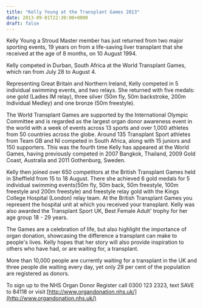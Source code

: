 ```yaml
---
title: "Kelly Young at the Transplant Games 2013"
date: 2013-09-01T22:30:00+0000
draft: false
---
```

Kelly Young a Stroud Master member has just returned from two major sporting events, 19 years on from a life-saving liver transplant that she received at the age of 8 months, on 10 August 1994.

Kelly competed in Durban, South Africa at the World Transplant Games, which ran from July 28 to August 4.  

Representing Great Britain and Northern Ireland, Kelly competed in 5 individual swimming events, and two relays. She returned with five medals: one gold (Ladies IM relay), three silver (50m fly, 50m backstroke, 200m Individual Medley) and one bronze (50m freestyle).

The World Transplant Games are supported by the International Olympic Committee and is regarded as the largest organ donor awareness event in the world with a week of events across 13 sports and over 1,000 athletes from 50 countries across the globe. Around 135 Transplant Sport athletes from Team GB and NI competed in South Africa, along with 15 juniors and 150 supporters. This was the fourth time Kelly has appeared at the World Games, having previously competed in 2007 Bangkok, Thailand, 2009 Gold Coast, Australia and 2011 Gothenburg, Sweden.

Kelly then joined over 650 competitors at the British Transplant Games held in Sheffield from 15 to 18 August. There she achieved 6 gold medals for 5 individual swimming events(50m fly, 50m back, 50m freestyle, 100m freestyle and 200m freestyle) and freestyle relay gold with the Kings College Hospital (London) relay team. At the British Transplant Games you represent the hospital unit at which you received your transplant. Kelly was also awarded the Transplant Sport UK, Best Female Adult' trophy for her age group 18 - 29 years.

The Games are a celebration of life, but also highlight the importance of organ donation, showcasing the difference a transplant can make to people's lives. Kelly hopes that her story will also provide inspiration to others who have had, or are waiting for, a transplant.

More than 10,000 people are currently waiting for a transplant in the UK and three people die waiting every day, yet only 29 per cent of the population are registered as donors.

To sign up to the NHS Organ Donor Register call 0300 123 2323, text SAVE to 84118 or visit [http://www.organdonation.nhs.uk/](http://www.organdonation.nhs.uk/)


